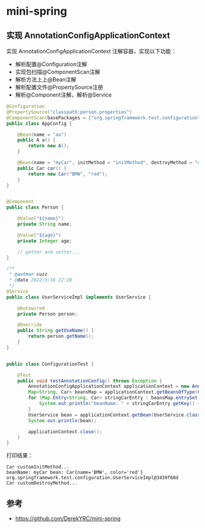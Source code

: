 # mini-spring

## 实现 AnnotationConfigApplicationContext

实现 AnnotationConfigApplicationContext 注解容器，实现以下功能：

- 解析配置@Configuration注解
- 实现包扫描@ComponentScan注解
- 解析方法上上@Bean注解
- 解析配置文件@PropertySource注册
- 解析@Component注解，解析@Service

```java
@Configuration
@PropertySource("classpath:person.properties")
@ComponentScan(basePackages = {"org.springframework.test.configuration"})
public class AppConfig {

    @Bean(name = "aa")
    public A a() {
        return new A();
    }

    @Bean(name = "myCar", initMethod = "initMethod", destroyMethod = "destroyMethod")
    public Car car() {
        return new Car("BMW", "red");
    }
}
```


```java

@Component
public class Person {

    @Value("${name}")
    private String name;

    @Value("${age}")
    private Integer age;

    // getter and setter...
}
```


```java
/**
 * @author cuzz
 * @date 2022/3/16 22:20
 */
@Service
public class UserServiceImpl implements UserService {

    @Autowired
    private Person person;

    @Override
    public String getUseName() {
        return person.getName();
    }
}
```

```java

public class ConfigurationTest {

    @Test
    public void testAnnotationConfig() throws Exception {
        AnnotationConfigApplicationContext applicationContext = new AnnotationConfigApplicationContext(AppConfig.class);
        Map<String, Car> beansMap = applicationContext.getBeansOfType(Car.class);
        for (Map.Entry<String, Car> stringCarEntry : beansMap.entrySet()) {
            System.out.println("beanName: " + stringCarEntry.getKey() + " bean: " + stringCarEntry.getValue());
        }
        UserService bean = applicationContext.getBean(UserService.class);
        System.out.println(bean);

        applicationContext.close();
    }
}

```

打印结果：

```
Car customInitMethod...
beanName: myCar bean: Car{name='BMW', color='red'}
org.springframework.test.configuration.UserServiceImpl@3439f68d
Car customDestroyMethod...
```

## 参考

- https://github.com/DerekYRC/mini-spring 
